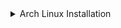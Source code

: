 <details>
<summary>Arch Linux Installation</summary>
<br>

<blockquote>
  <strong style="color:orange">Warning:</strong> 
        This guide is not intended for others, but for me.
        If by chance someone install linux arch using this guide,
        you have to change the <a href="#Partition-the-disks">partition size</a>, <a href="#Select-the-mirrors">mirrors</a> and <a href="#Time-And-localization">Time and Localization</a>.<br>
</blockquote>

<span style="font-size:17px"> [Arch Linux Downloads](https://archlinux.org/download/)
</span><br>
<span style="font-size:17px"> [Open source tool to create bootable driver with multiple ISOs + storage](https://www.ventoy.net/en/index.html)
</span><br>
<span style="font-size:17px">[Turn off fast startup in wondows 11](https://www.elevenforum.com/t/turn-on-or-off-fast-startup-in-windows-11.1212/)
</span><br>
<span style="font-size:17px"> [Disable fast start up and hibernation](https://wiki.archlinux.org/title/Dual_boot_with_Windows#Disable_Fast_Startup_and_disable_hibernation)
</span><br>
<span style="font-size:17px"> [Secure Boot](https://wiki.archlinux.org/title/Unified_Extensible_Firmware_Interface/Secure_Boot#Before_booting_the_OS)
</span>

# [Installation](https://wiki.archlinux.org/title/Installation_guide#Configure_the_system)

### Connect to the internet

```zsh
$ iwctl

> device list
> station "wlan" get-networks
> station "wlan" connect "Network Name"
> "Enter Password"
> exit

# Test connecton
$ ping google.com

# Update keyring
$ pacman -Syu archlinux-keyring

```

### Partition the disks

[Recommended Partition Scheme](https://docs.redhat.com/en/documentation/red_hat_enterprise_linux/6/html/installation_guide/s2-diskpartrecommend-x86#idm140491990747664)
<span style="font-size:15px"> </span>

```zsh
$ lsblk
# NAME           MAJ:MIN  RM    SIZE  RO   TYPE   MOUNTPOINTS
# loop0            7:0     0  792.2M   1   loop   /run/archiso/airroofs
# sda              8:0     0  698.6G   0   disk
# ├── sda1         8:1     0  698.6G   0   part
# │   └── ventoy 254:0     0    1.1G   1     dm
# └── sda2         8:2     0     32M   0   part
# nvme0n1        259:0     0  953.9G   0   disk   <<
# ├── nvme0n1p1  259:1     0    100M   0   part
# ├── nvme0n1p2  259:2     0     16M   0   part
# ├── nvme0n1p3  259:3     0  464.7G   0   part
# └── nvme0n1p4  259:4     0    775M   0   part

$ cfdisk /dev/nvme0n1
> Select free space > [ New ] >   1G > [ Type ] > EFI System
> Select free space > [ New ] >  40G > [ Type ] > Linux filesystem
> Select free space > [ New ] > 440G > [ Type ] > Linux filesystem
> Select free space > [ New ] > 7.3G > [ Type ] > Linux Swap
> [ write ]
> [ quit ]

```

### Format the partitions

```zsh

$ lsblk
# NAME           MAJ:MIN  RM    SIZE  RO   TYPE   MOUNTPOINTS
# loop0            7:0     0  792.2M   1   loop   /run/archiso/airroofs
# sda              8:0     0  698.6G   0   disk
# ├── sda1         8:1     0  698.6G   0   part
# │   └── ventoy 254:0     0    1.1G   1     dm
# └── sda2         8:2     0     32M   0   part
# nvme0n1        259:0     0  953.9G   0   disk
# ├── nvme0n1p1  259:1     0    100M   0   part
# ├── nvme0n1p2  259:2     0     16M   0   part
# ├── nvme0n1p3  259:3     0  464.7G   0   part
# └── nvme0n1p4  259:4     0    775M   0   part
# ├── nvme0n1p5  259:13    0      1G   0   part   # EFI
# ├── nvme0n1p6  259:14    0     40G   0   part   # Root
# ├── nvme0n1p7  259:15    0    440G   0   part   # Home
# └── nvme0n1p8  259:16    0    7.3G   0   part   # Swap

# EFI
$ mkfs.fat -F32 /dev/nvme0n1p5

# Root
$ mkfs.ext4 /dev/nvme0n1p6

# Home
$ mkfs.ext4 /dev/nvme0n1p7

# Swap
$ mkswap /dev/nvme0n1p8
$ swapon /dev/nvme0n1p8

```

### Mount the file systems

```zsh

# Root
$ mount /dev/nvme0n1p6 /mnt

# Home
$ mkdir /mnt/home
$ mount /dev/nvme0n1p7 /mnt/home

# EFI
$ mkdir -p /mnt/boot/efi
$ mount /dev/nvme0n1p5 /mnt/boot/efi

$ lsblk

# NAME           MAJ:MIN  RM    SIZE  RO   TYPE   MOUNTPOINTS
# loop0            7:0     0  792.2M   1   loop   /run/archiso/airroofs
# sda              8:0     0  698.6G   0   disk
# ├── sda1         8:1     0  698.6G   0   part
# │   └── ventoy 254:0     0    1.1G   1     dm
# └── sda2         8:2     0     32M   0   part
# nvme0n1        259:0     0  953.9G   0   disk
# ├── nvme0n1p1  259:1     0    100M   0   part
# ├── nvme0n1p2  259:2     0     16M   0   part
# ├── nvme0n1p3  259:3     0  464.7G   0   part
# └── nvme0n1p4  259:4     0    775M   0   part
# ├── nvme0n1p5  259:13    0      1G   0   part  /mnt/boot/efi
# ├── nvme0n1p6  259:14    0     40G   0   part  /mnt
# ├── nvme0n1p7  259:15    0    440G   0   part  /mnt/home
# └── nvme0n1p8  259:16    0    7.3G   0   part  [Swap]
```

### Select the [mirrors](https://en.wikipedia.org/wiki/ISO_3166-1)

<span style="font-size:15px">[Reclector](https://wiki.archlinux.org/title/reflector), [examples](https://man.archlinux.org/man/reflector.1#EXAMPLES)</span><br>
<span style="font-size:15px">[Two-letter country codes](https://en.wikipedia.org/wiki/ISO_3166-1_alpha-2#Officially_assigned_code_elements)
</span>

```zsh
$ cp /etc/pacman.d/mirrorlist /etc/pacman.d/mirrorlist.bak

$ reflector --country GB,DE,FR,NL,SE,CZ,SK --protocol https --latest 20 --sort rate --age 24 --completion-percent 100 --fastest 10 --save /etc/pacman.d/mirrorlist
```

### Install essential [packages](https://wiki.archlinux.org/title/installation_guide#Select_the_mirrors)

```zsh
$ pacstrap -K /mnt base linux linux-firmware base-devel sudo vim nano
```

### Configure the system

```zsh
# Generate an fstab file
$ genfstab -U /mnt >> /mnt/etc/fstab

# Change root into the new system
$ arch-chroot /mnt
```

### Time and Localization

```zsh
# Set the time zone
$ ln -sf /usr/share/zoneinfo/Europe/London /etc/localtime

$ hwclock --systohc

#Edit locale.gen and uncomment needed UTF-8 locales.
$ nano /etc/locale.gen
# en_GB.UTF-8 UTF-8

$ locale-gen

$ echo "LANG=en_GB.UTF-8" > /etc/locale.conf
```

### Network Configuration

```zsh
$ echo "archlinux" > /etc/hostname

$ nano /etc/hosts
#     127.0.0.1		localhost
#     ::1			localhost
#     127.0.1.1		archlinux.localdomain	archlinux

```

### Create User

<span style="font-size:15px">[Users and groups](https://wiki.archlinux.org/title/users_and_groups) </span><br>
<span style="font-size:15px">[Security](https://wiki.archlinux.org/title/security) </span>

```zsh
$ passwd

$ useradd -m -g users -G wheel,storage,power,video,audio -s /bin/bash "USERNAME"
$ passwd "USERNAME"

$ EDITOR=nano visudo
# Uncomment:
# %wheel ALL=(ALL:ALL) ALL
# %wheel ALL=(ALL:ALL) NOPASSWD: ALL
```

### Setup [GRUB](https://wiki.archlinux.org/title/GRUB) and [Network Manager](https://wiki.archlinux.org/title/Network_configuration#Network_management)

<span style="font-size:15px">[Boot Loaders](https://wiki.archlinux.org/title/Arch_boot_process#Boot_loader) </span>

```zsh
$ pacman -Syu grub efibootmgr networkmanager git openssh stow

$ lsblk
# NAME           MAJ:MIN  RM    SIZE  RO   TYPE   MOUNTPOINTS
# loop0            7:0     0  792.2M   1   loop   /run/archiso/airroofs
# sda              8:0     0  698.6G   0   disk
# ├── sda1         8:1     0  698.6G   0   part
# │   └── ventoy 254:0     0    1.1G   1     dm
# └── sda2         8:2     0     32M   0   part
# nvme0n1        259:0     0  953.9G   0   disk
# ├── nvme0n1p1  259:1     0    100M   0   part
# ├── nvme0n1p2  259:2     0     16M   0   part
# ├── nvme0n1p3  259:3     0  464.7G   0   part
# └── nvme0n1p4  259:4     0    775M   0   part
# ├── nvme0n1p5  259:13    0      1G   0   part  /boot/efi
# ├── nvme0n1p6  259:14    0     40G   0   part  /
# ├── nvme0n1p7  259:15    0    440G   0   part  /home
# └── nvme0n1p8  259:16    0    7.3G   0   part  [Swap]

$ grub-install --target=x86_64-efi --efi-directory=/boot/efi --bootloader-id=GRUB
$ grub-mkconfig -o /boot/grub/grub.cfg

$ systemctl enable NetworkManager

$ exit
$ umount -lR /mnt
$ shutdown now

# Disconnect USB
```

### Post-installation

<span style="font-size:15px">[General recommendations](https://wiki.archlinux.org/title/General_recommendations) </span><br>
<span style="font-size:15px">[Avoid certain pacman commands](https://wiki.archlinux.org/title/System_maintenance#Avoid_certain_pacman_commands)
</span>

```zsh
# Connect to the internet
$ nmcli dev status
$ nmcli radio wifi on
$ nmcli dev wifi list
$ nmcli dev wifi connect "SSID" password "PASSWORD"

$ sudo pacman -Syu

# Clone dotfiles
$ https://github.com/Maxdep0/dotfiles.git

$ chsh -s `which zsh`

$ reboot

# Create SSH
$ ssh-keygen -t ed25519 -C "EMAIL ADDRESS"
> "Enter"
> "PASSWORD"
> "PASSWORD"
$ eval `ssh-agent -s`
$ ssh-add ~/.ssh/id_ed25519
$ cat ~/.ssh/id_ed25519.pub

# Add SSH to GitHub and change url
$ git remote set-url origin git@github.com/Maxdep0/dotfiles.git
```

</details>
